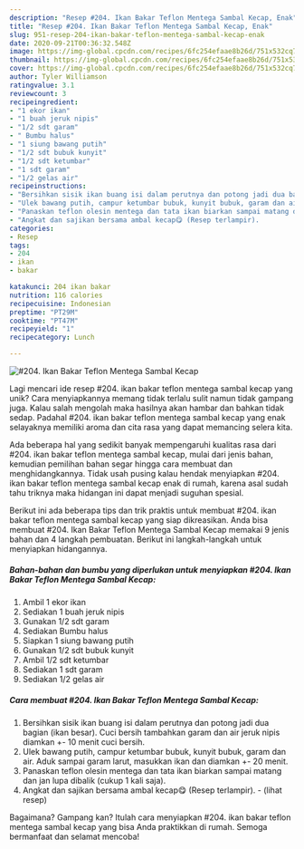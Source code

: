 ```yaml
---
description: "Resep #204. Ikan Bakar Teflon Mentega Sambal Kecap, Enak"
title: "Resep #204. Ikan Bakar Teflon Mentega Sambal Kecap, Enak"
slug: 951-resep-204-ikan-bakar-teflon-mentega-sambal-kecap-enak
date: 2020-09-21T00:36:32.548Z
image: https://img-global.cpcdn.com/recipes/6fc254efaae8b26d/751x532cq70/204-ikan-bakar-teflon-mentega-sambal-kecap-foto-resep-utama.jpg
thumbnail: https://img-global.cpcdn.com/recipes/6fc254efaae8b26d/751x532cq70/204-ikan-bakar-teflon-mentega-sambal-kecap-foto-resep-utama.jpg
cover: https://img-global.cpcdn.com/recipes/6fc254efaae8b26d/751x532cq70/204-ikan-bakar-teflon-mentega-sambal-kecap-foto-resep-utama.jpg
author: Tyler Williamson
ratingvalue: 3.1
reviewcount: 3
recipeingredient:
- "1 ekor ikan"
- "1 buah jeruk nipis"
- "1/2 sdt garam"
- " Bumbu halus"
- "1 siung bawang putih"
- "1/2 sdt bubuk kunyit"
- "1/2 sdt ketumbar"
- "1 sdt garam"
- "1/2 gelas air"
recipeinstructions:
- "Bersihkan sisik ikan buang isi dalam perutnya dan potong jadi dua bagian (ikan besar). Cuci bersih tambahkan garam dan air jeruk nipis diamkan +- 10 menit cuci bersih."
- "Ulek bawang putih, campur ketumbar bubuk, kunyit bubuk, garam dan air. Aduk sampai garam larut, masukkan ikan dan diamkan +- 20 menit."
- "Panaskan teflon olesin mentega dan tata ikan biarkan sampai matang dan jan lupa dibalik (cukup 1 kali saja)."
- "Angkat dan sajikan bersama ambal kecap😋 (Resep terlampir).           (lihat resep)"
categories:
- Resep
tags:
- 204
- ikan
- bakar

katakunci: 204 ikan bakar 
nutrition: 116 calories
recipecuisine: Indonesian
preptime: "PT29M"
cooktime: "PT47M"
recipeyield: "1"
recipecategory: Lunch

---
```



![#204. Ikan Bakar Teflon Mentega Sambal Kecap](https://img-global.cpcdn.com/recipes/6fc254efaae8b26d/751x532cq70/204-ikan-bakar-teflon-mentega-sambal-kecap-foto-resep-utama.jpg)

Lagi mencari ide resep #204. ikan bakar teflon mentega sambal kecap yang unik? Cara menyiapkannya memang tidak terlalu sulit namun tidak gampang juga. Kalau salah mengolah maka hasilnya akan hambar dan bahkan tidak sedap. Padahal #204. ikan bakar teflon mentega sambal kecap yang enak selayaknya memiliki aroma dan cita rasa yang dapat memancing selera kita.



Ada beberapa hal yang sedikit banyak mempengaruhi kualitas rasa dari #204. ikan bakar teflon mentega sambal kecap, mulai dari jenis bahan, kemudian pemilihan bahan segar hingga cara membuat dan menghidangkannya. Tidak usah pusing kalau hendak menyiapkan #204. ikan bakar teflon mentega sambal kecap enak di rumah, karena asal sudah tahu triknya maka hidangan ini dapat menjadi suguhan spesial.


Berikut ini ada beberapa tips dan trik praktis untuk membuat #204. ikan bakar teflon mentega sambal kecap yang siap dikreasikan. Anda bisa membuat #204. Ikan Bakar Teflon Mentega Sambal Kecap memakai 9 jenis bahan dan 4 langkah pembuatan. Berikut ini langkah-langkah untuk menyiapkan hidangannya.

<!--inarticleads1-->

##### Bahan-bahan dan bumbu yang diperlukan untuk menyiapkan #204. Ikan Bakar Teflon Mentega Sambal Kecap:

1. Ambil 1 ekor ikan
1. Sediakan 1 buah jeruk nipis
1. Gunakan 1/2 sdt garam
1. Sediakan  Bumbu halus
1. Siapkan 1 siung bawang putih
1. Gunakan 1/2 sdt bubuk kunyit
1. Ambil 1/2 sdt ketumbar
1. Sediakan 1 sdt garam
1. Sediakan 1/2 gelas air




<!--inarticleads2-->

##### Cara membuat #204. Ikan Bakar Teflon Mentega Sambal Kecap:

1. Bersihkan sisik ikan buang isi dalam perutnya dan potong jadi dua bagian (ikan besar). Cuci bersih tambahkan garam dan air jeruk nipis diamkan +- 10 menit cuci bersih.
1. Ulek bawang putih, campur ketumbar bubuk, kunyit bubuk, garam dan air. Aduk sampai garam larut, masukkan ikan dan diamkan +- 20 menit.
1. Panaskan teflon olesin mentega dan tata ikan biarkan sampai matang dan jan lupa dibalik (cukup 1 kali saja).
1. Angkat dan sajikan bersama ambal kecap😋 (Resep terlampir). -           (lihat resep)




Bagaimana? Gampang kan? Itulah cara menyiapkan #204. ikan bakar teflon mentega sambal kecap yang bisa Anda praktikkan di rumah. Semoga bermanfaat dan selamat mencoba!
